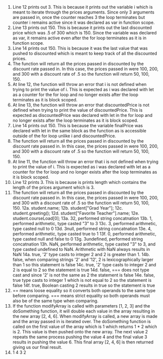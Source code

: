 1. Line 12 prints out 3. This is because it prints out the variable i which is meant to iterate through the prices arguments. Since only 3 arguments are passed in, once the counter reaches 3 the loop terminates but counter i remains active since it was declared as var in function scope.
2. Line 13 prints out 150. This is because it prints out the last discounted price which was .5 of 300 which is 150. Since the variable was declared as var, it remains active even after the for loop terminates as it is in function scope.
3. Line 14 prints out 150. This is because it was the last value that was pushed to discounted which is meant to keep track of all the discounted prices. 
4. The function will return all the prices passed in discounted by the discount rate passed in. In this case, the prices passed in were 100, 200, and 300 with a discount rate of .5 so the function will return 50, 100, 150.
5. At line 12, the function will throw an error that i is not defined when trying to print the value of i. This is expected as i was declared with let as a counter for the for loop and no longer exists after the loop terminates as it is block scoped.
6. At line 13, the function will throw an error that discountedPrice is not defined when trying to print the value of discountedPrice. This is expected as discountedPrice was declared with let in the for loop and no longer exists after the loop terminates as it is block scoped.
7. Line 14 prints out 150. This is because the variable finalPrice was declared with let in the same block as the function as is accessible outside of the for loop unlike i and discountedPrice.
8. The function will return all the prices passed in discounted by the discount rate passed in. In this case, the prices passed in were 100, 200, and 300 with a discount rate of .5 so the function will return 50, 100, 150.
9. At line 11, the function will throw an error that i is not defined when trying to print the value of i. This is expected as i was declared with let as a counter for the for loop and no longer exists after the loop terminates as it is block scoped.
10. Line 12 prints 3. This is because is prints length which contains the length of the prices argument which is 3.
11. The function will return all the prices passed in discounted by the discount rate passed in. In this case, the prices passed in were 100, 200, and 300 with a discount rate of .5 so the function will return 50, 100, 150.
12a. student.name;
12b. student["Grad Year"];
12c. student.greeting();
12d. student["Favorite Teacher"].name;
12e. student.courseLoad[0];
13a. 32, performed string concatnation
13b. 1, performed arithmetic, type casted "3" to 3
13c. 3, performed arithmetic, type casted null to 0
13d. 3null, performed string concatnation
13e. 4, performed arithmetic, type casted true to 1
13f. 0, performed arithmetic, type casted null and false to 0
13g. 3undefined, performed string concatnation
13h. NaN, performed arithmetic, type casted "3" to 3, and type casted undefined to NaN. Arithmetic with NaN always results in NaN
14a. true, '2' type casts to integer 2 and 2 is greater than 1.
14b. false, when comparing strings '2' and '12', 2 is lexicographically larger than 1 so this statement is false 
14c. true, '2' type casts to integer 2 and 2 is equal to 2 so the statement is true
14d. false, === does not type cast and since '2' is not the same as 2 the statement is false 
14e. false, true type casts to integer 1 which is not equal to 2 so the statement is false
14f. true, Boolean casting 2 results in true so the statement is true
15. == means loose equality so it converts both operands to the same type before comparing. === means strict equality so both operands must also be of the same type when comparing.
17. If the function modifyArray is called with parameters [1, 2, 3] and the doSomething function, it will double each value in the array resulting in the new array [2, 4, 6]. When modifyArray is called, a new array is made and the array passed in is iterated over. The doSomething function is called on the first value of the array which is 1 which returns 1 * 2 which is 2. This value is then pushed onto the new array. The next value 2 repeats the same process pushing the value 4 and the final value 3 results in pushing the value 6. This final array [2, 4, 6] is then returned giving us our final result. 
19. 1 4 3 2